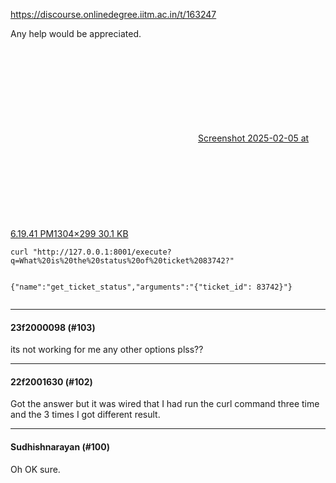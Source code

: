 https://discourse.onlinedegree.iitm.ac.in/t/163247

Any help would be appreciated.<br/>
<div class="lightbox-wrapper"><a class="lightbox" data-download-href="/uploads/short-url/fIxys39CFlIQfmTQYkqP3Vp3Eo9.png?dl=1" href="https://europe1.discourse-cdn.com/flex013/uploads/iitm/original/3X/6/e/6e298e68d8f6e5a413bd926c6bf11a6b2350c711.png" rel="noopener nofollow ugc" title="Screenshot 2025-02-05 at 6.19.41 PM"><div class="meta"><svg aria-hidden="true" class="fa d-icon d-icon-far-image svg-icon"><use href="#far-image"></use></svg><span class="filename">Screenshot 2025-02-05 at 6.19.41 PM</span><span class="informations">1304×299 30.1 KB</span><svg aria-hidden="true" class="fa d-icon d-icon-discourse-expand svg-icon"><use href="#discourse-expand"></use></svg></div></a></div></p>
<pre><code class="lang-auto">curl "http://127.0.0.1:8001/execute?q=What%20is%20the%20status%20of%20ticket%2083742?"

{"name":"get_ticket_status","arguments":"{\"ticket_id\": 83742}"}
</code></pre><hr>

<h4>23f2000098 (#103)</h4>
<p>its not working for me any other options plss??</p><hr>

<h4>22f2001630 (#102)</h4>
<p>Got the answer but it was wired that I had run the curl command three time and the 3 times I got different result.</p><hr>

<h4>Sudhishnarayan (#100)</h4>
<p>Oh OK sure.